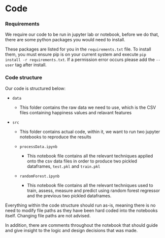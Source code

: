 # Code

### Requirements

We require our code to be run in jupyter lab or notebook, before we do that, there are some python packages you would need to install.

These packages are listed for you in the `requirements.txt` file. To install them, you must ensure pip is on your current system and execute `pip install -r requirements.txt`. If a permission error occurs please add the `--user` tag after install.

### Code structure

Our code is structured below:

* `data`
  
  * This folder contains the raw data we need to use, which is the CSV files containing happiness values and relavant features

* `src`
  
  * This folder contains actual code, within it, we want to run two jupyter notebooks to reproduce the results
  
  * `processData.ipynb`
    
    * This notebook file contains all the relevant techniques applied onto the csv data files in order to produce two pickled dataframes, `test.pkl` and `train.pkl`
  
  * `randomForest.ipynb`
    
    * This notebook file contains all the relevant techniques used to train, assess, measure and predict using random forest regressor and the previous two pickled dataframes.

Everything within the code structure should run as-is, meaning there is no need to modify file paths as they have been hard coded into the notebooks itself. Changing file paths are not advised.

In addition, there are comments throughout the notebook that should guide and give insight to the logic and design decisions that was made.
